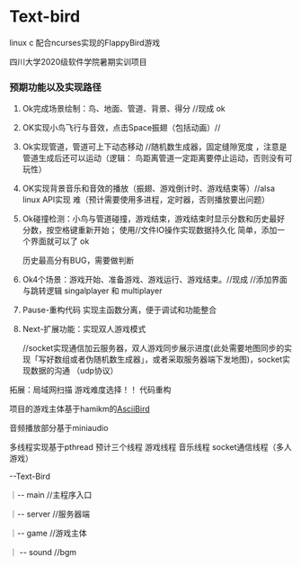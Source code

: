 #  Text-bird
linux c 配合ncurses实现的FlappyBird游戏

四川大学2020级软件学院暑期实训项目

### 预期功能以及实现路径

1. Ok完成场景绘制：鸟、地面、管道、背景、得分 //现成 ok

2. OK实现小鸟飞行与音效，点击Space振翅（包括动画）//

3. Ok实现管道，管道可上下动态移动  //随机数生成器，固定缝隙宽度 ，注意是管道生成后还可以运动（逻辑： 鸟距离管道一定距离要停止运动，否则没有可玩性） 

4. OK实现背景音乐和音效的播放（振翅、游戏倒计时、游戏结束等）//alsa linux API实现 难（预计需要使用多进程，定时器，否则播放要出问题）

5. Ok碰撞检测：小鸟与管道碰撞，游戏结束，游戏结束时显示分数和历史最好分数，按空格键重新开始； 使用//文件IO操作实现数据持久化 简单，添加一个界面就可以了 ok

   历史最高分有BUG，需要做判断

6. Ok4个场景：游戏开始、准备游戏、游戏运行、游戏结束。//现成 //添加界面与跳转逻辑 singalplayer 和 multiplayer

7. Pause-重构代码 实现主函数分离，便于调试和功能整合

8. Next-扩展功能：实现双人游戏模式 

   //socket实现通信加云服务器，双人游戏同步展示进度(此处需要地图同步的实现「写好数组或者伪随机数生成器」，或者采取服务器端下发地图)，socket实现数据的沟通 （udp协议）

拓展：局域网扫描 游戏难度选择！！ 代码重构

项目的游戏主体基于hamikm的[AsciiBird](https://github.com/hamikm/AsciiBird[)

音频播放部分基于miniaudio

多线程实现基于pthread 预计三个线程 游戏线程 音乐线程 socket通信线程（多人游戏）

--Text-Bird

｜-- main //主程序入口

｜-- server //服务器端

｜-- game //游戏主体

｜ -- sound //bgm